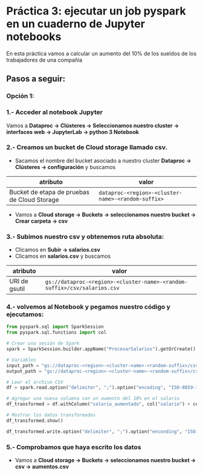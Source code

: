 # Práctica 3: ejecutar un job pyspark en un cuaderno de Jupyter notebooks

En esta práctica vamos a calcular un aumento del 10% de los sueldos de los trabajadores de una compañía
## Pasos a seguir:
### Opción 1:
### 1.- Acceder al notebook Jupyter

Vamos a **Dataproc -> Clústeres -> Seleccionamos nuestro cluster -> interfaces web -> JupyterLab -> python 3 Notebook** 

### 2.- Creamos un bucket de Cloud storage llamado csv.

- Sacamos el nombre del bucket asociado a nuestro cluster **Dataproc -> Clústeres -> configuración** y buscamos 

|atributo|valor|
|---|---|
|Bucket de etapa de pruebas de Cloud Storage|```dataproc-<region>-<cluster-name>-<random-suffix>```|

- Vamos a **Cloud storage -> Buckets -> seleccionamos nuestro bucket -> Crear carpeta -> csv**

### 3.- Subimos nuestro csv y obtenemos ruta absoluta:

- Clicamos en **Subir -> salarios.csv**
- Clicamos en **salarios.csv** y buscamos 

|atributo|valor|
|---|---|
|URI de gsutil|```gs://dataproc-<region>-<cluster-name>-<random-suffix>/csv/salarios.csv```|


### 4.- volvemos al Notebook y pegamos nuestro código y ejecutamos:
```python
from pyspark.sql import SparkSession
from pyspark.sql.functions import col

# Crear una sesión de Spark
spark = SparkSession.builder.appName("ProcesarSalarios").getOrCreate()

# Variables
input_path = "gs://dataproc-<region>-<cluster-name>-<random-suffix>/csv/salarios.csv"
output_path = "gs://dataproc-<region>-<cluster-name>-<random-suffix>/csv/aumentos.csv"

# Leer el archivo CSV
df = spark.read.option("delimiter", ";").option("encoding", "ISO-8859-1").csv(input_path, header=True, inferSchema=True)

# Agregar una nueva columna con un aumento del 10% en el salario
df_transformed = df.withColumn("salario_aumentado", col("salario") + col("salario") * 0.1)

# Mostrar los datos transformados
df_transformed.show()

df_transformed.write.option("delimiter", ";").option("enconding", "ISO-8859-1").csv(output_path, header=True, mode="overwrite")
```

### 5.- Comprobamos que haya escrito los datos
- Vamos a **Cloud storage -> Buckets -> seleccionamos nuestro bucket -> csv -> aumentos.csv**
